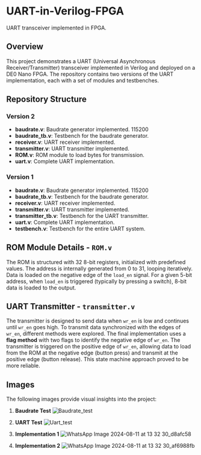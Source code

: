 # UART-in-Verilog-FPGA
UART transceiver implemented in FPGA.

## Overview
This project demonstrates a UART (Universal Asynchronous Receiver/Transmitter) transceiver implemented in Verilog and deployed on a DE0 Nano FPGA. The repository contains two versions of the UART implementation, each with a set of modules and testbenches.

## Repository Structure

### Version 2
- **baudrate.v**: Baudrate generator implemented. 115200
- **baudrate_tb.v**: Testbench for the baudrate generator.
- **receiver.v**: UART receiver implemented.
- **transmitter.v**: UART transmitter implemented.
- **ROM.v**: ROM module to load bytes for transmission.
- **uart.v**: Complete UART implementation.

### Version 1
- **baudrate.v**: Baudrate generator implemented. 115200
- **baudrate_tb.v**: Testbench for the baudrate generator.
- **receiver.v**: UART receiver implemented.
- **transmitter.v**: UART transmitter implemented.
- **transmitter_tb.v**: Testbench for the UART transmitter.
- **uart.v**: Complete UART implementation.
- **testbench.v**: Testbench for the entire UART system.

## ROM Module Details - `ROM.v`
The ROM is structured with 32 8-bit registers, initialized with predefined values. The address is internally generated from 0 to 31, looping iteratively. Data is loaded on the negative edge of the `load_en` signal. For a given 5-bit address, when `load_en` is triggered (typically by pressing a switch), 8-bit data is loaded to the output.

## UART Transmitter - `transmitter.v`
The transmitter is designed to send data when `wr_en` is low and continues until `wr_en` goes high. To transmit data synchronized with the edges of `wr_en`, different methods were explored. The final implementation uses a **flag method** with two flags to identify the negative edge of `wr_en`. The transmitter is triggered on the positive edge of `wr_en`, allowing data to load from the ROM at the negative edge (button press) and transmit at the positive edge (button release). This state machine approach proved to be more reliable.

## Images
The following images provide visual insights into the project:

1. **Baudrate Test**
   ![Baudrate_test](https://github.com/user-attachments/assets/1bbe12f3-7955-4c15-821d-ea19ce19437b)

2. **UART Test**
   ![Uart_test](https://github.com/user-attachments/assets/2a8fbac3-d2f8-4ef8-a38a-793ee9eeba19)

3. **Implementation 1**
   ![WhatsApp Image 2024-08-11 at 13 32 30_d8afc58](https://github.com/user-attachments/assets/d1a40bde-2922-4678-828b-6651c504705e)

4. **Implementation 2**
   ![WhatsApp Image 2024-08-11 at 13 32 30_af6988fb](https://github.com/user-attachments/assets/676ff2f5-8fa4-464b-b60c-3fea7456ca9e)
